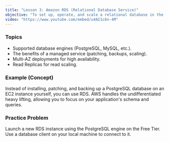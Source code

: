 ```yaml
---
title: "Lesson 3: Amazon RDS (Relational Database Service)"
objective: "To set up, operate, and scale a relational database in the cloud."
video: "https://www.youtube.com/embed/u4AI1c6n-4M"
---
```


### Topics

- Supported database engines (PostgreSQL, MySQL, etc.).
- The benefits of a managed service (patching, backups, scaling).
- Multi-AZ deployments for high availability.
- Read Replicas for read scaling.

### Example (Concept)

Instead of installing, patching, and backing up a PostgreSQL database on an EC2 instance yourself, you can use RDS. AWS handles the undifferentiated heavy lifting, allowing you to focus on your application's schema and queries.

### Practice Problem

Launch a new RDS instance using the PostgreSQL engine on the Free Tier. Use a database client on your local machine to connect to it.
